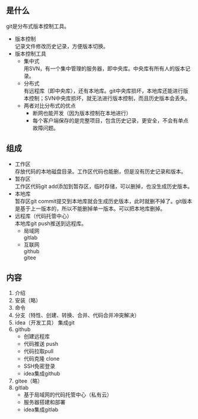 ## 是什么
git是分布式版本控制工具。

- 版本控制  
  记录文件修改历史记录，方便版本切换。
- 版本控制工具
  - 集中式  
    用SVN，有一个集中管理的服务器，即中央库。中央库有所有人的版本记录。
  - 分布式  
    有远程库（即中央库），还有本地库。git中央库损坏，本地库还能进行版本控制；SVN中央库损坏，就无法进行版本控制，而且历史版本会丢失。
  - 两者对比分布式的优点  
    - 断网也能开发（因为版本控制在本地进行）
    - 每个客户端保存的是完整项目，包含历史记录，更安全，不会有单点故障问题。
## 组成
- 工作区  
  存放代码的本地磁盘目录。工作区代码也能删，但是没有历史记录和版本。
- 暂存区  
  工作区代码git add添加到暂存区，临时存储，可以删掉，也没生成历史版本。
- 本地库  
  暂存区git commit提交到本地库就会生成历史版本，此时就删不掉了。git版本是基于上一版本的，所以不能删掉单一版本。可以把本地库删掉。
- 远程库（代码托管中心）  
  本地库git push推送到远程库。
  - 局域网  
    gitlab
  - 互联网  
    github  
    gitee
## 内容
1. 介绍
2. 安装（略）
3. 命令
4. 分支（特性、创建、转换、合并、代码合并冲突解决）
5. idea（开发工具） 集成git
6. github
   - 创建远程库
   - 代码推送 push
   - 代码拉取pull
   - 代码克隆 clone
   - SSH免密登录
   - idea集成github
7. gitee（略）
8. gitlab
   - 基于局域网的代码托管中心（私有云）
   - 服务器搭建和部署
   - idea集成gitlab
